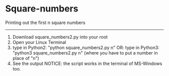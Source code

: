# Square-numbers
Printing out the first n square numbers

---------------------------------------

1. Download square_numbers2.py into your root
2. Open your Linux Terminal
3. type in Python2: "python square_numbers2.py n"
                    OR:
   type in Python3: "python3 square_numbers2.py n"
    (where you have to put a number in place of "n")
4. See the output
NOTICE: the script works in the terminal of MS-Windows too.
